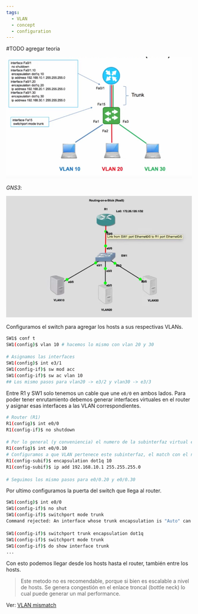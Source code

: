 ```yaml
---
tags:
  - VLAN
  - concept
  - configuration
---
```


#TODO agregar teoria

![](_anexos_/Screenshot%20from%202023-12-27%2012-24-31.png)

*GNS3*:

![](_anexos_/Screenshot%20from%202023-12-27%2012-25-28.png)

Configuramos el switch para agregar los hosts a sus respectivas VLANs.

``` bash
SW1$ conf t
SW1(config)$ vlan 10 # hacemos lo mismo con vlan 20 y 30

# Asignamos las interfaces
SW1(config)$ int e3/1
SW1(config-if)$ sw mod acc
SW1(config-if)$ sw ac vlan 10
## Los mismo pasos para vlan20 -> e3/2 y vlan30 -> e3/3
```

Entre R1 y SW1 solo tenemos un cable que une `e0/0` en ambos lados. Para poder tener enrutamiento debemos generar interfaces virtuales en el router y asignar esas interfaces a las VLAN correspondientes.

``` bash
# Router (R1)
R1(config)$ int e0/0
R1(config-if)$ no shutdown

# Por lo general (y conveniencia) el numero de la subinterfaz virtual es el mismo que le de la VLAN
R1(config)$ int e0/0.10
# Configuramos a que VLAN pertenece este subinterfaz, el match con el numero de VLAN es obligatorio
R1(config-subif)$ encapsulation dot1q 10
R1(config-subif)$ ip add 192.168.10.1 255.255.255.0

# Seguimos los mismo pasos para e0/0.20 y e0/0.30
```

Por ultimo configuramos la puerta del switch que llega al router. 

``` bash
SW1(config)$ int e0/0
SW1(config-if)$ no shut
SW1(config-if)$ switchport mode trunk
Command rejected: An interface whose trunk encapsulation is "Auto" can not be configured to "trunk" mode.

SW1(config-if)$ switchport trunk encapsulation dot1q
SW1(config-if)$ switchport mode trunk
SW1(config-if)$ do show interface trunk
...

```

Con esto podemos llegar desde los hosts hasta el router, también entre los hosts. 

> Este metodo no es recomendable, porque si bien es escalable a nivel de hosts. Se genera congestión en el enlace troncal (bottle neck) lo cual puede generar un mal performance.


Ver: [VLAN mismatch](../../VLAN/VLAN%20mismatch.md)